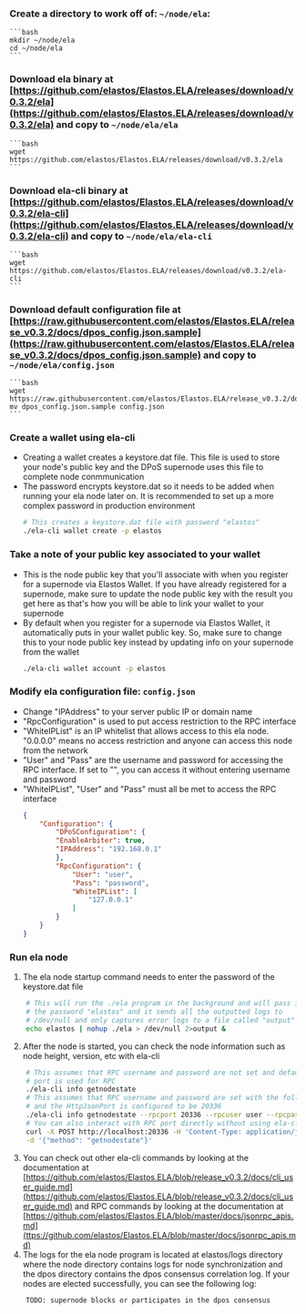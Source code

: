 ### Create a directory to work off of: `~/node/ela`:
    ```bash
    mkdir ~/node/ela
    cd ~/node/ela
    ```
### Download ela binary at [https://github.com/elastos/Elastos.ELA/releases/download/v0.3.2/ela](https://github.com/elastos/Elastos.ELA/releases/download/v0.3.2/ela) and copy to `~/node/ela/ela`
    ```bash
    wget https://github.com/elastos/Elastos.ELA/releases/download/v0.3.2/ela
    ```
### Download ela-cli binary at [https://github.com/elastos/Elastos.ELA/releases/download/v0.3.2/ela-cli](https://github.com/elastos/Elastos.ELA/releases/download/v0.3.2/ela-cli) and copy to `~/node/ela/ela-cli`
    ```bash
    wget https://github.com/elastos/Elastos.ELA/releases/download/v0.3.2/ela-cli
    ```
### Download default configuration file at [https://raw.githubusercontent.com/elastos/Elastos.ELA/release_v0.3.2/docs/dpos_config.json.sample](https://raw.githubusercontent.com/elastos/Elastos.ELA/release_v0.3.2/docs/dpos_config.json.sample) and copy to `~/node/ela/config.json`
    ```bash
    wget https://raw.githubusercontent.com/elastos/Elastos.ELA/release_v0.3.2/docs/dpos_config.json.sample
    mv dpos_config.json.sample config.json
    ```
### Create a wallet using ela-cli
- Creating a wallet creates a keystore.dat file. This file is used to store your node's public key and the DPoS supernode uses this file to complete node conmmunication
- The password encrypts keystore.dat so it needs to be added when running your ela node later on. It is recommended to set up a more complex password in production environment
    ```bash
    # This creates a keystore.dat file with password "elastos"
    ./ela-cli wallet create -p elastos 
    ```
### Take a note of your public key associated to your wallet
- This is the node public key that you'll associate with when you register for a supernode via Elastos Wallet. If you have already registered for a supernode, make sure to update the node public key with the result you get here as that's how you will be able to link your wallet to your supernode
- By default when you register for a supernode via Elastos Wallet, it automatically puts in your wallet public key. So, make sure to change this to your node public key instead by updating info on your supernode from the wallet
    ```bash
    ./ela-cli wallet account -p elastos
    ```
### Modify ela configuration file: `config.json`
- Change "IPAddress" to your server public IP or domain name
- "RpcConfiguration" is used to put access restriction to the RPC interface
- "WhiteIPList" is an IP whitelist that allows access to this ela node. "0.0.0.0" means no access restriction and anyone can access this node from the network
- "User" and "Pass" are the username and password for accessing the RPC interface. If set to "", you can access it without entering username and password
- "WhiteIPList", "User" and "Pass" must all be met to access the RPC interface
    ```json
    {
        "Configuration": {
            "DPoSConfiguration": {
            "EnableArbiter": true,
            "IPAddress": "192.168.0.1"
            },
            "RpcConfiguration": {
                "User": "user",
                "Pass": "password",
                "WhiteIPList": [
                    "127.0.0.1"
                ]
            }
        }
    }
    ```
### Run ela node 
1. The ela node startup command needs to enter the password of the keystore.dat file
```bash
    # This will run the ./ela program in the background and will pass in
    # the password "elastos" and it sends all the outputted logs to 
    # /dev/null and only captures error logs to a file called "output"
    echo elastos | nohup ./ela > /dev/null 2>output & 
```
2. After the node is started, you can check the node information such as node height, version, etc with ela-cli
```bash
    # This assumes that RPC username and password are not set and default
    # port is used for RPC
    ./ela-cli info getnodestate
    # This assumes that RPC username and password are set with the following
    # and the HttpJsonPort is configured to be 20336
    ./ela-cli info getnodestate --rpcport 20336 --rpcuser user --rpcpassword pass
    # You can also interact with RPC port directly without using ela-cli
    curl -X POST http://localhost:20336 -H 'Content-Type: application/json' \
    -d '{"method": "getnodestate"}'
```
3. You can check out other ela-cli commands by looking at the documentation at [https://github.com/elastos/Elastos.ELA/blob/release_v0.3.2/docs/cli_user_guide.md](https://github.com/elastos/Elastos.ELA/blob/release_v0.3.2/docs/cli_user_guide.md) and RPC commands by looking at the documentation at [https://github.com/elastos/Elastos.ELA/blob/master/docs/jsonrpc_apis.md](ttps://github.com/elastos/Elastos.ELA/blob/master/docs/jsonrpc_apis.md)
4. The logs for the ela node program is located at elastos/logs directory where the node directory contains logs for node synchronization and the dpos directory contains the dpos consensus correlation log. If your nodes are elected successfully, you can see the following log:
```bash
    TODO: supernode blocks or participates in the dpos consensus
```